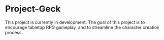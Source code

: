 # Project-Geck

This project is currently in development. The goal of this project is to encourage tabletop RPG gameplay, and to streamline the character creation process.
